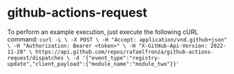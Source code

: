 # github-actions-request

To perform an example execution, just execute the following cURL command:
`
curl -L \
  -X POST \
  -H "Accept: application/vnd.github+json" \
  -H "Authorization: Bearer <token>" \
  -H "X-GitHub-Api-Version: 2022-11-28" \
  https://api.github.com/repos/rafaelfronza/github-actions-request/dispatches \
  -d '{"event_type":"registry-update","client_payload":{"module_name":"module_two"}}'
  `
